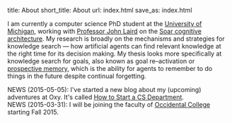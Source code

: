 title: About
short_title: About
url: index.html
save_as: index.html

I am currently a computer science PhD student at the [University of Michigan](http://umich.edu/), working with [Professor John Laird](http://ai.eecs.umich.edu/people/laird/) on the [Soar cognitive architecture](http://soar.eecs.umich.edu/).
My research is broadly on the mechanisms and strategies for knowledge search &mdash; how artificial agents can find relevant knowledge at the right time for its decision making.
My thesis looks more specifically at knowledge search for goals, also known as goal re&ndash;activation or [prospective memory](http://en.wikipedia.org/wiki/Prospective_memory), which is the ability for agents to remember to do things in the future despite continual forgetting.

<span class="news">NEWS</span> (2015-05-05): I've started a new blog about my (upcoming) adventures at Oxy. It's called [How to Start a CS Department](http://howtostartacsdept.wordpress.com/).<br>
<span class="news">NEWS</span> (2015-03-31): I will be joining the faculty of [Occidental College](http://oxy.edu/) starting Fall 2015.<br>
